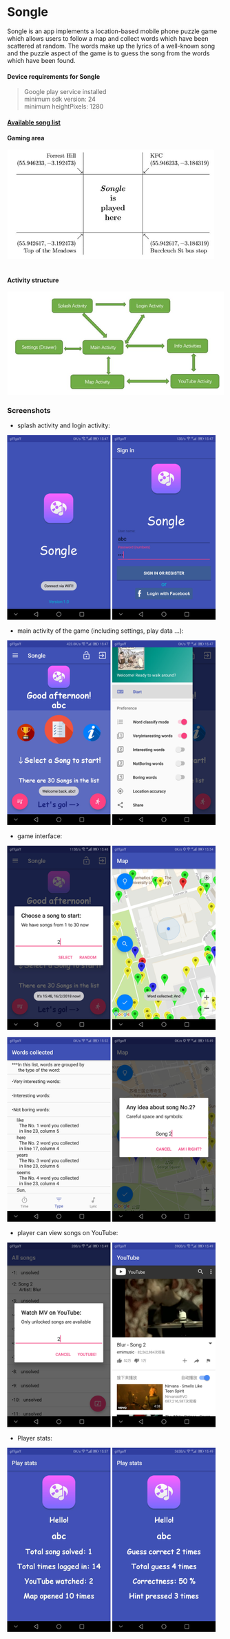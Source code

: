 # Songle

Songle is an app implements a location-based mobile phone puzzle game which allows users to follow a map and collect words which have been scattered at random. The words make up the lyrics of a well-known song and the puzzle aspect of the game is to guess the song from the words which have been found.

#### Device requirements for Songle

>Google play service installed<br/>minimum sdk version: 24<br/>minimum heightPixels: 1280

#### [Available song list](http://www.inf.ed.ac.uk/teaching/courses/cslp/data/songs/songs.xml ".xml file")

#### Gaming area

<img
src="https://github.com/Battery233/Songle/raw/master/screenshots/area.JPG" width="480">

#### </br>Activity structure

![screenshot not found](https://github.com/Battery233/Songle/raw/master/screenshots/structure.JPG)

### Screenshots

* splash activity and login activity:

<img
src="https://github.com/Battery233/Songle/raw/master/screenshots/01.jpg" width="240">
<img
src="https://github.com/Battery233/Songle/raw/master/screenshots/02.jpg" width="240">

* main activity of the game (including settings, play data ...):

<img
src="https://github.com/Battery233/Songle/raw/master/screenshots/03.jpg" width="240">
<img
src="https://github.com/Battery233/Songle/raw/master/screenshots/04.jpg" width="240">

* game interface:

<img
src="https://github.com/Battery233/Songle/raw/master/screenshots/05.jpg" width="240">
<img
src="https://github.com/Battery233/Songle/raw/master/screenshots/06.jpg" width="240">

<img
src="https://github.com/Battery233/Songle/raw/master/screenshots/07.jpg" width="240">
<img
src="https://github.com/Battery233/Songle/raw/master/screenshots/08.jpg" width="240">

* player can view songs on YouTube:

<img
src="https://github.com/Battery233/Songle/raw/master/screenshots/09.jpg" width="240">
<img
src="https://github.com/Battery233/Songle/raw/master/screenshots/10.jpg" width="240">

* Player stats:

<img
src="https://github.com/Battery233/Songle/raw/master/screenshots/11.jpg" width="240">
<img
src="https://github.com/Battery233/Songle/raw/master/screenshots/12.jpg" width="240">
